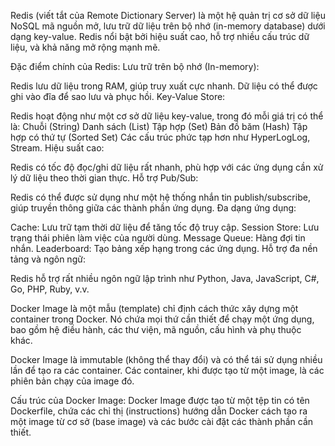 
Redis (viết tắt của Remote Dictionary Server) là một hệ quản trị cơ sở dữ liệu NoSQL mã nguồn mở, lưu trữ dữ liệu trên bộ nhớ (in-memory database) dưới dạng key-value. Redis nổi bật bởi hiệu suất cao, hỗ trợ nhiều cấu trúc dữ liệu, và khả năng mở rộng mạnh mẽ.

Đặc điểm chính của Redis:
Lưu trữ trên bộ nhớ (In-memory):

Redis lưu dữ liệu trong RAM, giúp truy xuất cực nhanh. Dữ liệu có thể được ghi vào đĩa để sao lưu và phục hồi.
Key-Value Store:

Redis hoạt động như một cơ sở dữ liệu key-value, trong đó mỗi giá trị có thể là:
Chuỗi (String)
Danh sách (List)
Tập hợp (Set)
Bản đồ băm (Hash)
Tập hợp có thứ tự (Sorted Set)
Các cấu trúc phức tạp hơn như HyperLogLog, Stream.
Hiệu suất cao:

Redis có tốc độ đọc/ghi dữ liệu rất nhanh, phù hợp với các ứng dụng cần xử lý dữ liệu theo thời gian thực.
Hỗ trợ Pub/Sub:

Redis có thể được sử dụng như một hệ thống nhắn tin publish/subscribe, giúp truyền thông giữa các thành phần ứng dụng.
Đa dạng ứng dụng:

Cache: Lưu trữ tạm thời dữ liệu để tăng tốc độ truy cập.
Session Store: Lưu trạng thái phiên làm việc của người dùng.
Message Queue: Hàng đợi tin nhắn.
Leaderboard: Tạo bảng xếp hạng trong các ứng dụng.
Hỗ trợ đa nền tảng và ngôn ngữ:

Redis hỗ trợ rất nhiều ngôn ngữ lập trình như Python, Java, JavaScript, C#, Go, PHP, Ruby, v.v.

Docker Image là một mẫu (template) chỉ định cách thức xây dựng một container trong Docker. Nó chứa mọi thứ cần thiết để chạy một ứng dụng, bao gồm hệ điều hành, các thư viện, mã nguồn, cấu hình và phụ thuộc khác.

Docker Image là immutable (không thể thay đổi) và có thể tái sử dụng nhiều lần để tạo ra các container. Các container, khi được tạo từ một image, là các phiên bản chạy của image đó.

Cấu trúc của Docker Image:
Docker Image được tạo từ một tệp tin có tên Dockerfile, chứa các chỉ thị (instructions) hướng dẫn Docker cách tạo ra một image từ cơ sở (base image) và các bước cài đặt các thành phần cần thiết.